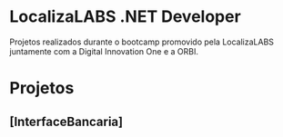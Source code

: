 # LocalizaLABS .NET Developer
Projetos realizados durante o bootcamp promovido pela LocalizaLABS juntamente com a Digital Innovation One e a ORBI.

# Projetos

## [InterfaceBancaria]
